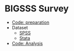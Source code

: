 # BIGSSS Survey

-   [Code: preparation](bigsss-survey/procesamiento/proc_prep-survey.R)
-   Dataset
    -   [SPSS]()
    -   [Stata]()
-   [Code: Analysis]()
